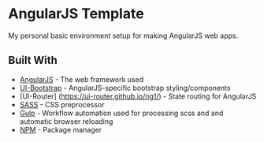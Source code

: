 # AngularJS Template

My personal basic environment setup for making AngularJS web apps.

## Built With

* [AngularJS](https://angularjs.org/) - The web framework used
* [UI-Bootstrap](https://angular-ui.github.io/bootstrap/) - AngularJS-specific bootstrap styling/components
* [UI-Router] (https://ui-router.github.io/ng1/) - State routing for AngularJS
* [SASS](https://sass-lang.com/) - CSS preprocessor
* [Gulp](https://gulpjs.com/) - Workflow automation used for processing scss and and automatic browser reloading
* [NPM](https://www.npmjs.com/) - Package manager    
